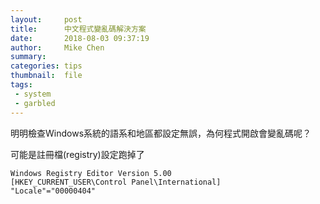```yaml
---
layout:     post
title:      中文程式變亂碼解決方案
date:       2018-08-03 09:37:19
author:     Mike Chen
summary:    
categories: tips
thumbnail:  file
tags:
 - system
 - garbled
---
```


明明檢查Windows系統的語系和地區都設定無誤，為何程式開啟會變亂碼呢？

可能是註冊檔(registry)設定跑掉了

```
Windows Registry Editor Version 5.00
[HKEY_CURRENT_USER\Control Panel\International]
"Locale"="00000404"
```